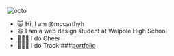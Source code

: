 
![octo](https://github.com/mccarthyh/mccarthyh/assets/155981379/9657790c-ffb2-4eef-9ca8-382b408d63b0)

- 😺 Hi, I am @mccarthyh
- 😆 I am a web design student at Walpole High School 
- 🤸🏻‍♀️ I do Cheer
- 🏃🏻‍♀️ I do Track 
###[portfolio](http://github.io/mccarthyh/portfolio)

